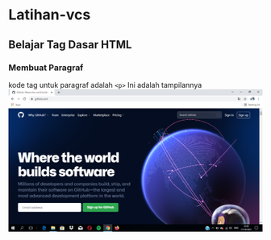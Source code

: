 # Latihan-vcs
## Belajar Tag Dasar HTML

### Membuat Paragraf
kode tag untuk paragraf adalah `<p>`
Ini adalah tampilannya
![Gambar 1](screenshot/Ss1.png)